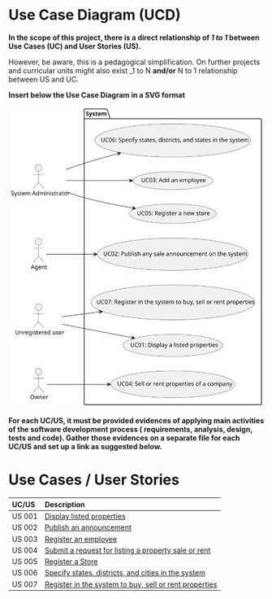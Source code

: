# Use Case Diagram (UCD)

**In the scope of this project, there is a direct relationship of _1 to 1_ between Use Cases (UC) and User Stories (US).**

However, be aware, this is a pedagogical simplification. On further projects and curricular units might also exist _1 to
N **and/or** N to 1 relationship between US and UC.

**Insert below the Use Case Diagram in a SVG format**

![Use Case Diagram](svg/use-case-diagram.svg)

**For each UC/US, it must be provided evidences of applying main activities of the software development process (
requirements, analysis, design, tests and code). Gather those evidences on a separate file for each UC/US and set up a
link as suggested below.**

# Use Cases / User Stories

| UC/US  | Description                                                                                              |                   
|:-------|:---------------------------------------------------------------------------------------------------------|
| US 001 | [Display listed properties](../../US01/01.requirements-engineering/Readme.md)                            |
| US 002 | [Publish an announcement](../../US02/01.requirements-engineering/Readme.md)                              |
| US 003 | [Register an employee](../../US03/01.requirements-engineering/Readme.md)                                 |              
| US 004 | [Submit a request for listing a property sale or rent](../../US04/01.requirements-engineering/Readme.md) |
| US 005 | [Register a Store](../../US05/01.requirements-engineering/Readme.md)                                                                                      |
| US 006 | [Specify states, districts, and cities in the system](../../US06/01.requirements-engineering/Readme.md)                                                      |
| US 007 | [Register in the system to buy, sell or rent properties](../../US07/01.requirements-engineering/Readme.md)                                                      |

